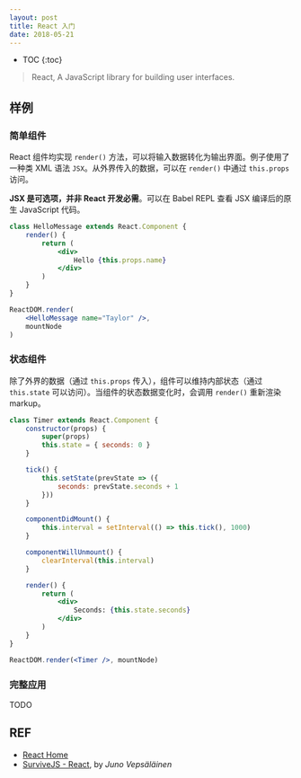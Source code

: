 ```yaml
---
layout: post
title: React 入门
date: 2018-05-21
---
```


* TOC
{:toc}

> React, A JavaScript library for building user interfaces.

## 样例

### 简单组件

React 组件均实现 `render()` 方法，可以将输入数据转化为输出界面。例子使用了一种类 XML 语法 `JSX`。从外界传入的数据，可以在 `render()` 中通过 `this.props` 访问。

**JSX 是可选项，并非 React 开发必需**。可以在 Babel REPL 查看 JSX 编译后的原生 JavaScript 代码。

```jsx
class HelloMessage extends React.Component {
    render() {
        return (
            <div>
                Hello {this.props.name}
            </div>
        )
    }
}

ReactDOM.render(
    <HelloMessage name="Taylor" />,
    mountNode
)
```

### 状态组件

除了外界的数据（通过 `this.props` 传入），组件可以维持内部状态（通过 `this.state` 可以访问）。当组件的状态数据变化时，会调用 `render()` 重新渲染 markup。  

```jsx
class Timer extends React.Component {
    constructor(props) {
        super(props)
        this.state = { seconds: 0 }
    }

    tick() {
        this.setState(prevState => ({
            seconds: prevState.seconds + 1
        }))
    }

    componentDidMount() {
        this.interval = setInterval(() => this.tick(), 1000)
    }

    componentWillUnmount() {
        clearInterval(this.interval)
    }

    render() {
        return (
            <div>
                Seconds: {this.state.seconds}
            </div>
        )
    }
}

ReactDOM.render(<Timer />, mountNode)
```

### 完整应用

TODO

## REF

- [React Home][home]
- [SurviveJS - React][survivejs], by *Juno Vepsäläinen*

[home]: https://reactjs.org/
[survivejs]: https://survivejs.com/react/
